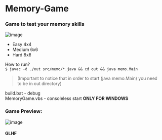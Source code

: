 # Memory-Game
### Game to test your memory skills
![image](https://github.com/xorgzz/Memory-Game/assets/118397053/b423eb84-60d1-44bd-8e4b-fcff8ad3bc8e)
 - Easy 4x4
 - Medium 6x6
 - Hard 8x8


How to run?\
 `$ javac -d ./out src/memo/*.java && cd out && java memo.Main`
> (Important to notice that in order to start (java memo.Main) you need to be in out directory)


build.bat - debug\
MemoryGame.vbs - consoleless start **ONLY FOR WINDOWS**

### Game Preview:
![image](https://github.com/xorgzz/Memory-Game/assets/118397053/638e98c2-2380-4eec-8f03-b0bfaec12a17)


#### GLHF 

